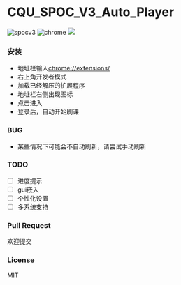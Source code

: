 # CQU_SPOC_V3_Auto_Player
![spocv3](https://img.shields.io/badge/spoc-v3-brightgreen) ![chrome](https://img.shields.io/badge/chrome-80\+-brightgreen) ![](https://img.shields.io/badge/version-alpha-yellow)

### 安装
* 地址栏输入[chrome://extensions/](chrome://extensions/)
* 右上角开发者模式
* 加载已经解压的扩展程序
* 地址栏右侧出现图标
* 点击进入
* 登录后，自动开始刷课

### BUG
* 某些情况下可能会不自动刷新，请尝试手动刷新

### TODO
- [ ] 进度提示
- [ ] gui嵌入
- [ ] 个性化设置
- [ ] 多系统支持

### Pull Request
欢迎提交

### License
MIT


